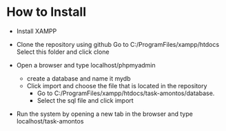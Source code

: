 # How to Install
- Install XAMPP

- Clone the repository using github
	Go to C:/ProgramFiles/xampp/htdocs
	Select this folder and click clone

- Open a browser and type localhost/phpmyadmin
	- create a database and name it mydb
	- Click import and choose the file that is located in the repository
		- Go to C:/ProgramFiles/xampp/htdocs/task-amontos/database.
		- Select the sql file and click import

- Run the system by opening a new tab in the browser and type localhost/task-amontos
